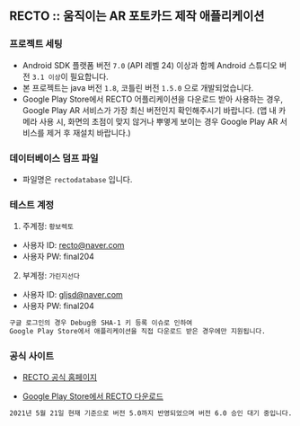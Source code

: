 ## RECTO :: 움직이는 AR 포토카드 제작 애플리케이션

### 프로젝트 세팅

- Android SDK 플랫폼 버전 `7.0` (API 레벨 24) 이상과 함께 Android 스튜디오 버전 `3.1 이상`이 필요합니다.
- 본 프로젝트는 java 버전 `1.8`, 코틀린 버전 `1.5.0` 으로 개발되었습니다. 
- Google Play Store에서 RECTO 어플리케이션을 다운로드 받아 사용하는 경우, Google Play AR 서비스가 가장 최신 버전인지 확인해주시기 바랍니다. (앱 내 카메라 사용 시, 화면의 초점이 맞지 않거나 뿌옇게 보이는 경우 Google Play AR 서비스를 제거 후 재설치 바랍니다.)



### 데이터베이스 덤프 파일

- 파일명은 `rectodatabase` 입니다.



### 테스트 계정

1. 주계정: `황보렉토`

- 사용자 ID: recto@naver.com
- 사용자 PW: final204

2. 부계정: `가린지선다`

- 사용자 ID: gljsd@naver.com
- 사용자 PW: final204

```markdown
구글 로그인의 경우 Debug용 SHA-1 키 등록 이슈로 인하여
Google Play Store에서 애플리케이션을 직접 다운로드 받은 경우에만 지원됩니다.  
```



### 공식 사이트

- [RECTO 공식 홈페이지](http://home.recto.kr/)

- [Google Play Store에서 RECTO 다운로드](https://play.google.com/store/apps/details?id=com.ssafy.recto)

```markdown
2021년 5월 21일 현재 기준으로 버전 5.0까지 반영되었으며 버전 6.0 승인 대기 중입니다.
```





